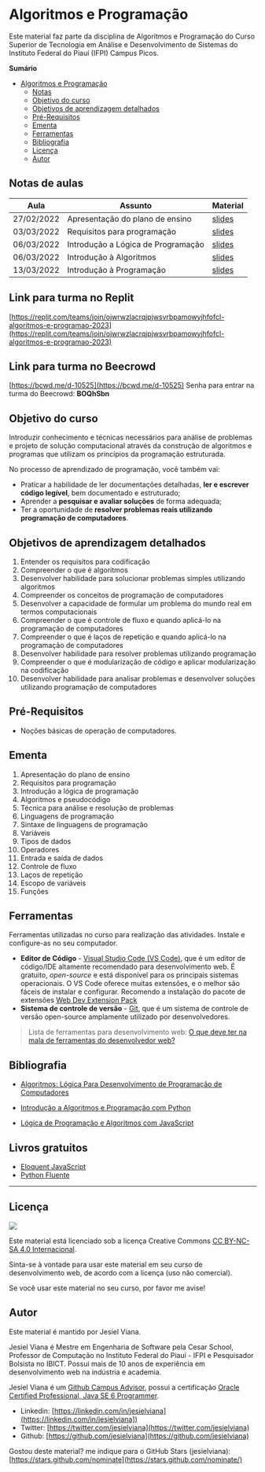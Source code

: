 # Algoritmos e Programação

Este material faz parte da disciplina de Algoritmos e Programação do Curso Superior de Tecnologia em Análise e Desenvolvimento de Sistemas do Instituto Federal do Piauí (IFPI) Campus Picos.

**Sumário**

- [Algoritmos e Programação](#algortimos-e-programação)
  - [Notas](#notas-de-aulas)
  - [Objetivo do curso](#objetivo-do-curso)
  - [Objetivos de aprendizagem detalhados](#objetivos-de-aprendizagem-detalhados)
  - [Pré-Requisitos](#pré-requisitos)
  - [Ementa](#ementa)
  - [Ferramentas](#ferramentas)
  - [Bibliografia](#bibliografia)
  - [Licença](#licença)
  - [Autor](#autor)

## Notas de aulas

| Aula       | Assunto                            | Material                                                     |
| ---------- | ---------------------------------- | ------------------------------------------------------------ |
| 27/02/2022 | Apresentação do plano de ensino    | <a target="_blank" href="https://bit.ly/3xh444S" >slides</a> |
| 03/03/2022 | Requisitos para programação        | <a target="_blank" href="https://bit.ly/3kSkEWc" >slides</a> |
| 06/03/2022 | Introdução a Lógica de Programação | <a target="_blank" href="https://bit.ly/3F0X4O0" >slides</a> |
| 06/03/2022 | Introdução à Algoritmos            | <a target="_blank" href="https://bit.ly/3ZM2hkJ" >slides</a> |
| 13/03/2022 | Introdução à Programação            | <a target="_blank" href="https://bit.ly/3FmGqIJ" >slides</a> |

## Link para turma no Replit
[https://replit.com/teams/join/ojwrwzlacrqjpjwsvrbpamowyjhfofcl-algoritmos-e-programao-2023](https://replit.com/teams/join/ojwrwzlacrqjpjwsvrbpamowyjhfofcl-algoritmos-e-programao-2023)


## Link para turma no Beecrowd
[https://bcwd.me/d-10525](https://bcwd.me/d-10525)
Senha para entrar na turma do Beecrowd: **BOQhSbn**


## Objetivo do curso

Introduzir conhecimento e técnicas necessários para análise de problemas e projeto de solução computacional através da construção de algoritmos e programas que utilizam os princípios da programação estruturada.

No processo de aprendizado de programação, você também vai:

- Praticar a habilidade de ler documentações detalhadas, **ler e escrever código legível**, bem documentado e estruturado;
- Aprender a **pesquisar e avaliar soluções** de forma adequada;
- Ter a oportunidade de **resolver problemas reais utilizando programação de computadores**.

## Objetivos de aprendizagem detalhados

1. Entender os requisitos para codificação
1. Compreender o que é algoritmos
1. Desenvolver habilidade para solucionar problemas simples utilizando algoritmos
1. Compreender os conceitos de programação de computadores
1. Desenvolver a capacidade de formular um problema do mundo real em termos computacionais
1. Compreender o que é controle de fluxo e quando aplicá-lo na programação de computadores
1. Compreender o que é laços de repetição e quando aplicá-lo na programação de computadores
1. Desenvolver habilidade para resolver problemas utilizando programação
1. Compreender o que é modularização de código e aplicar modularização na codificação
1. Desenvolver habilidade para analisar problemas e desenvolver soluções utilizando programação de computadores

## Pré-Requisitos

- Noções básicas de operação de computadores.

## Ementa

1. Apresentação do plano de ensino
1. Requisitos para programação
1. Introdução a lógica de programação
1. Algoritmos e pseudocódigo
1. Técnica para análise e resolução de problemas
1. Linguagens de programação
1. Sintaxe de linguagens de programação
1. Variáveis
1. Tipos de dados
1. Operadores
1. Entrada e saída de dados
1. Controle de fluxo
1. Laços de repetição
1. Escopo de variáveis
1. Funções

## Ferramentas

Ferramentas utilizadas no curso para realização das atividades. Instale e configure-as no seu computador.

- **Editor de Código** - [Visual Studio Code (VS Code)](https://code.visualstudio.com), que é um editor de código/IDE altamente recomendado para desenvolvimento web. É gratuito, _open-source_ e está disponível para os principais sistemas operacionais. O VS Code oferece muitas extensões, e o melhor são fáceis de instalar e configurar. Recomendo a instalação do pacote de extensões [Web Dev Extension Pack](https://marketplace.visualstudio.com/items?itemName=jesielviana.web-dev-extension-pack)
- **Sistema de controle de versão** - [Git](https://git-scm.com), que é um sistema de controle de versão open-source amplamente utilizado por desenvolvedores.

> Lista de ferramentas para desenvolvimento web: [O que deve ter na mala de ferramentas do desenvolvedor web?](https://jesielviana.com/blog/web-dev-tools)

## Bibliografia

- [Algoritmos: Lógica Para Desenvolvimento de Programação de Computadores](https://www.amazon.com.br/Algoritmos-Desenvolvimento-Programa%C3%A7%C3%A3o-Computadores-Atualizada/dp/8536531452)

- [Introdução a Algoritmos e Programação com Python](https://www.amazon.com.br/Introdu%C3%A7%C3%A3o-Algoritmos-Programa%C3%A7%C3%A3o-com-Python/dp/8535290516)
- [Lógica de Programação e Algoritmos com JavaScript](https://www.amazon.com.br/L%C3%B3gica-Programa%C3%A7%C3%A3o-Algoritmos-com-JavaScript/dp/6586057906/)

## Livros gratuitos

- [Eloquent JavaScript](https://github.com/braziljs/eloquente-javascript)
- [Python Fluente](https://pythonfluente.com/)

---

## Licença

![](https://licensebuttons.net/l/by-nc-sa/4.0/88x31.png)

Este material está licenciado sob a licença Creative Commons [CC BY-NC-SA 4.0 Internacional](https://creativecommons.org/licenses/by-nc-sa/4.0/deed.pt_BR).

Sinta-se à vontade para usar este material em seu curso de desenvolvimento web, de acordo com a licença (uso não comercial).

Se você usar este material no seu curso, por favor me avise!

## Autor

Este material é mantido por Jesiel Viana.

Jesiel Viana é Mestre em Engenharia de Software pela Cesar School, Professor de Computação no Instituto Federal do Piauí - IFPI e Pesquisador Bolsista no IBICT. Possui mais de 10 anos de experiência em desenvolvimento web na indústria e academia.

Jesiel Viana é um [Github Campus Advisor](https://education.github.com/teachers/advisors), possui a certificação [Oracle Certified Professional, Java SE 6 Programmer](https://www.credly.com/badges/b53a6b6d-baae-4fa3-88d6-1550d33e1e0a/public_url).

- Linkedin: [https://linkedin.com/in/jesielviana](https://linkedin.com/in/jesielviana])
- Twitter: [https://twitter.com/jesielviana](https://twitter.com/jesielviana)
- Github: [https://github.com/jesielviana](https://github.com/jesielviana)

Gostou deste material? me indique para o GitHub Stars (jesielviana): [https://stars.github.com/nominate](https://stars.github.com/nominate/)
